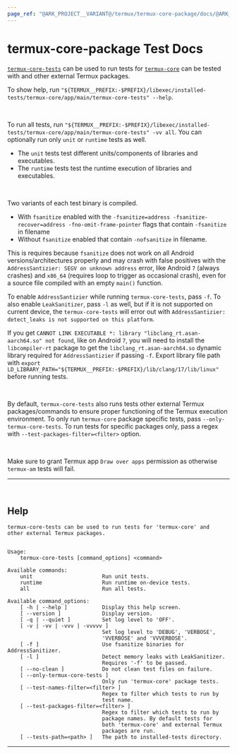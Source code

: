```yaml
---
page_ref: "@ARK_PROJECT__VARIANT@/termux/termux-core-package/docs/@ARK_DOC__VERSION@/developer/test/index.md"
---
```


# termux-core-package Test Docs

<!-- @ARK_DOCS__HEADER_PLACEHOLDER@ -->

[`termux-core-tests`](https://github.com/termux/termux-core-package/blob/master/app/main/tests/termux-core-tests.in) can be used to run tests for [`termux-core`](https://github.com/termux/termux-core-package) can be tested with and other external Termux packages.

To show help, run `"${TERMUX__PREFIX:-$PREFIX}/libexec/installed-tests/termux-core/app/main/termux-core-tests" --help`.

&nbsp;

To run all tests, run `"${TERMUX__PREFIX:-$PREFIX}/libexec/installed-tests/termux-core/app/main/termux-core-tests" -vv all`. You can optionally run only `unit` or `runtime` tests as well.
- The `unit` tests test different units/components of libraries and executables.
- The `runtime` tests test the runtime execution of libraries and executables.

&nbsp;

Two variants of each test binary is compiled.
- With `fsanitize` enabled with the `-fsanitize=address -fsanitize-recover=address -fno-omit-frame-pointer` flags that contain `-fsanitize` in filename
- Without `fsanitize` enabled that contain `-nofsanitize` in filename.

This is requires because `fsanitize` does not work on all Android versions/architectures properly and may crash with false positives with the `AddressSantizier: SEGV on unknown address` error, like Android `7` (always crashes) and `x86_64` (requires loop to trigger as occasional crash), even for a source file compiled with an empty `main()` function.

To enable `AddressSantizier` while running `termux-core-tests`, pass `-f`. To also enable `LeakSanitizer`, pass `-l` as well, but if it is not supported on current device, the `termux-core-tests` will error out with `AddressSantizier: detect_leaks is not supported on this platform`.

If you get `CANNOT LINK EXECUTABLE *: library "libclang_rt.asan-aarch64.so" not found`, like on Android `7`, you will need to install the `libcompiler-rt` package to get the `libclang_rt.asan-aarch64.so` dynamic library required for `AddressSantizier` if passing `-f`. Export library file path with `export LD_LIBRARY_PATH="${TERMUX__PREFIX:-$PREFIX}/lib/clang/17/lib/linux"` before running tests.

&nbsp;

By default, `termux-core-tests` also runs tests other external Termux packages/commands to ensure proper functioning of the Termux execution environment. To only run `termux-core` package specific tests, pass `--only-termux-core-tests`. To run tests for specific packages only, pass a regex with `--test-packages-filter=<filter>` option.

&nbsp;

Make sure to grant Termux app `Draw over apps` permission as otherwise `termux-am` tests will fail.

---

&nbsp;





## Help

```
termux-core-tests can be used to run tests for 'termux-core' and
other external Termux packages.


Usage:
    termux-core-tests [command_options] <command>

Available commands:
    unit                      Run unit tests.
    runtime                   Run runtime on-device tests.
    all                       Run all tests.

Available command_options:
    [ -h | --help ]           Display this help screen.
    [ --version ]             Display version.
    [ -q | --quiet ]          Set log level to 'OFF'.
    [ -v | -vv | -vvv | -vvvvv ]
                              Set log level to 'DEBUG', 'VERBOSE',
                              'VVERBOSE' and 'VVVERBOSE'.
    [ -f ]                    Use fsanitize binaries for AddressSanitizer.
    [ -l ]                    Detect memory leaks with LeakSanitizer.
                              Requires '-f' to be passed.
    [ --no-clean ]            Do not clean test files on failure.
    [ --only-termux-core-tests ]
                              Only run 'termux-core' package tests.
    [ --test-names-filter=<filter> ]
                              Regex to filter which tests to run by
                              test name.
    [ --test-packages-filter=<filter> ]
                              Regex to filter which tests to run by
                              package names. By default tests for
                              both 'termux-core' and external Termux
                              packages are run.
    [ --tests-path=<path> ]   The path to installed-tests directory.
```

---

&nbsp;

